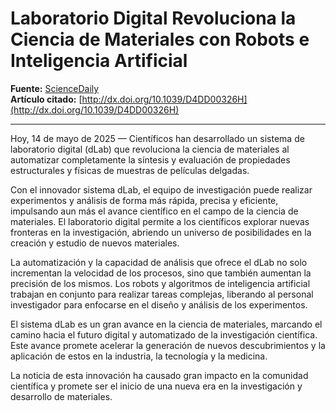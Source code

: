 # Laboratorio Digital Revoluciona la Ciencia de Materiales con Robots e Inteligencia Artificial

**Fuente:** [ScienceDaily](https://www.sciencedaily.com/releases/2025/05/250514120105.htm)  
**Artículo citado:** [http://dx.doi.org/10.1039/D4DD00326H](http://dx.doi.org/10.1039/D4DD00326H)

---

Hoy, 14 de mayo de 2025 — Científicos han desarrollado un sistema de laboratorio digital (dLab) que revoluciona la ciencia de materiales al automatizar completamente la síntesis y evaluación de propiedades estructurales y físicas de muestras de películas delgadas.

Con el innovador sistema dLab, el equipo de investigación puede realizar experimentos y análisis de forma más rápida, precisa y eficiente, impulsando aun más el avance científico en el campo de la ciencia de materiales. El laboratorio digital permite a los científicos explorar nuevas fronteras en la investigación, abriendo un universo de posibilidades en la creación y estudio de nuevos materiales.

La automatización y la capacidad de análisis que ofrece el dLab no solo incrementan la velocidad de los procesos, sino que también aumentan la precisión de los mismos. Los robots y algoritmos de inteligencia artificial trabajan en conjunto para realizar tareas complejas, liberando al personal investigador para enfocarse en el diseño y análisis de los experimentos.

El sistema dLab es un gran avance en la ciencia de materiales, marcando el camino hacia el futuro digital y automatizado de la investigación científica. Este avance promete acelerar la generación de nuevos descubrimientos y la aplicación de estos en la industria, la tecnología y la medicina.

La noticia de esta innovación ha causado gran impacto en la comunidad científica y promete ser el inicio de una nueva era en la investigación y desarrollo de materiales.